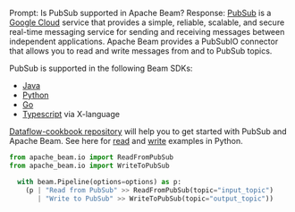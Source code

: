 Prompt:
Is PubSub supported in Apache Beam?
Response:
[PubSub](https://cloud.google.com/pubsub) is a[ Google Cloud](https://cloud.google.com/) service that provides a simple, reliable, scalable, and secure real-time messaging service for sending and receiving messages between independent applications. Apache Beam provides a PubSubIO connector that allows you to read and write messages from and to PubSub topics.

PubSub is supported in the following Beam SDKs:
* [Java](https://beam.apache.org/releases/javadoc/current/org/apache/beam/sdk/io/gcp/pubsub/PubsubIO.html)
* [Python](https://beam.apache.org/releases/pydoc/current/apache_beam.io.gcp.pubsub.html)
* [Go](https://pkg.go.dev/github.com/apache/beam/sdks/v2/go/pkg/beam/io/pubsubio)
* [Typescript](https://github.com/apache/beam/blob/master/sdks/typescript/src/apache_beam/io/pubsub.ts) via X-language

[Dataflow-cookbook repository](https://github.com/GoogleCloudPlatform/dataflow-cookbook) will help you to get started with PubSub and Apache Beam. See here for [read](https://github.com/GoogleCloudPlatform/dataflow-cookbook/blob/main/Python/pubsub/read_pubsub_multiple.py) and [write](https://github.com/GoogleCloudPlatform/dataflow-cookbook/blob/main/Python/pubsub/write_pubsub.py) examples in Python.

```python
from apache_beam.io import ReadFromPubSub
from apache_beam.io import WriteToPubSub

  with beam.Pipeline(options=options) as p:
    (p | "Read from PubSub" >> ReadFromPubSub(topic="input_topic")
       | "Write to PubSub" >> WriteToPubSub(topic="output_topic"))
```



